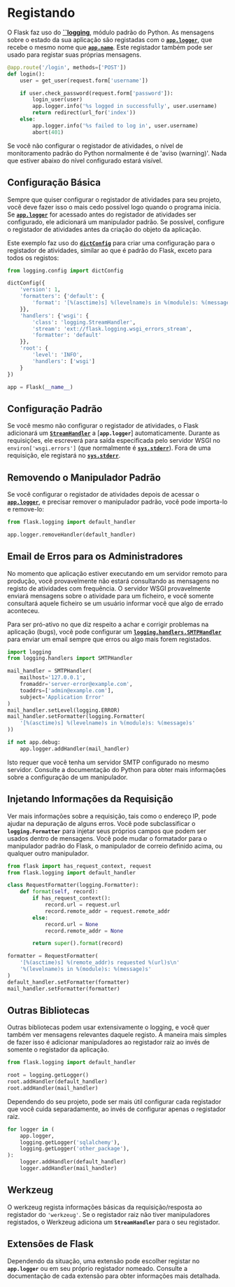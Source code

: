 # Registando


O Flask faz uso do [**``logging**](https://docs.python.org/3/library/logging.html#module-logging), módulo padrão do Python. As mensagens sobre o estado da sua aplicação são registadas com o [**`app.logger`**](), que recebe o mesmo nome que [**`app.name`**](). Este registador também pode ser usado para registar suas próprias mensagens.

```py
@app.route('/login', methods=['POST'])
def login():
    user = get_user(request.form['username'])

    if user.check_password(request.form['password']):
        login_user(user)
        app.logger.info('%s logged in successfully', user.username)
        return redirect(url_for('index'))
    else:
        app.logger.info('%s failed to log in', user.username)
        abort(401)
```

Se você não configurar o registador de atividades, o nível de monitoramento padrão do Python normalmente é de 'aviso (warning)'. Nada que estiver abaixo do nível configurado estará visível.


## Configuração Básica

Sempre que quiser configurar o registador de atividades para seu projeto, você deve fazer isso o mais cedo possível logo quando o programa inicia. Se [**`app.logger`**]() for acessado antes do registador de atividades ser configurado, ele adicionará  um manipulador padrão. Se possível, configure o registador de atividades antes da criação do objeto da aplicação.

Este exemplo faz uso do [**`dictConfig`**](https://docs.python.org/3/library/logging.config.html#logging.config.dictConfig) para criar uma configuração para o registador de atividades, similar ao que é padrão do Flask, exceto para todos os registos:

```py
from logging.config import dictConfig

dictConfig({
    'version': 1,
    'formatters': {'default': {
        'format': '[%(asctime)s] %(levelname)s in %(module)s: %(message)s',
    }},
    'handlers': {'wsgi': {
        'class': 'logging.StreamHandler',
        'stream': 'ext://flask.logging.wsgi_errors_stream',
        'formatter': 'default'
    }},
    'root': {
        'level': 'INFO',
        'handlers': ['wsgi']
    }
})

app = Flask(__name__)
```


## Configuração Padrão

Se você mesmo não configurar o registador de atividades, o Flask adicionará um [**`StreamHandler`**](https://docs.python.org/3/library/logging.handlers.html#logging.StreamHandler) a [**`app.logger`**] automaticamente. Durante as requisições, ele escreverá para saída especificada pelo servidor WSGI no `environ['wsgi.errors']` (que normalmente é [**`sys.stderr`**](https://docs.python.org/3/library/sys.html#sys.stderr)). Fora de uma requisição, ele registará no [**`sys.stderr`**](https://docs.python.org/3/library/sys.html#sys.stderr).


## Removendo o Manipulador Padrão

Se você configurar o registador de atividades depois de acessar o [**`app.logger`**](), e precisar remover o manipulador padrão, você pode importa-lo e remove-lo:

```py
from flask.logging import default_handler

app.logger.removeHandler(default_handler)
```


## Email de Erros para os Administradores

No momento que aplicação estiver executando em um servidor remoto para produção, você provavelmente não estará consultando as mensagens no registo de atividades com frequência. O servidor WSGI provavelmente enviará mensagens sobre o atividade para um ficheiro, e você somente consultará aquele ficheiro se um usuário informar você que algo de errado aconteceu.

Para ser pró-ativo no que diz respeito a achar e corrigir problemas na aplicação (bugs), você pode configurar um [**`logging.handlers.SMTPHandler`**](https://docs.python.org/3/library/logging.handlers.html#logging.handlers.SMTPHandler) para enviar um email sempre que erros ou algo mais forem registados.

```py
import logging
from logging.handlers import SMTPHandler

mail_handler = SMTPHandler(
    mailhost='127.0.0.1',
    fromaddr='server-error@example.com',
    toaddrs=['admin@example.com'],
    subject='Application Error'
)
mail_handler.setLevel(logging.ERROR)
mail_handler.setFormatter(logging.Formatter(
    '[%(asctime)s] %(levelname)s in %(module)s: %(message)s'
))

if not app.debug:
    app.logger.addHandler(mail_handler)
```

Isto requer que você tenha um servidor SMTP configurado no mesmo servidor. Consulte a documentação do Python para obter mais informações sobre a configuração de um manipulador.


## Injetando Informações da Requisição

Ver mais informações sobre a requisição, tais como o endereço IP, pode ajudar na depuração de alguns erros. Você pode subclassificar o **`logging.Formatter`** para injetar seus próprios campos que podem ser usados dentro de mensagens. Você pode mudar o formatador para o manipulador padrão do Flask, o manipulador de correio definido acima, ou qualquer outro manipulador.

```py
from flask import has_request_context, request
from flask.logging import default_handler

class RequestFormatter(logging.Formatter):
    def format(self, record):
        if has_request_context():
            record.url = request.url
            record.remote_addr = request.remote_addr
        else:
            record.url = None
            record.remote_addr = None

        return super().format(record)

formatter = RequestFormatter(
    '[%(asctime)s] %(remote_addr)s requested %(url)s\n'
    '%(levelname)s in %(module)s: %(message)s'
)
default_handler.setFormatter(formatter)
mail_handler.setFormatter(formatter)
```

## Outras Bibliotecas

Outras bibliotecas podem usar extensivamente o logging, e você quer também ver mensagens relevantes daquele registo. A maneira mais simples de fazer isso é adicionar manipuladores ao registador raiz ao invés de somente o registador da aplicação.

```py
from flask.logging import default_handler

root = logging.getLogger()
root.addHandler(default_handler)
root.addHandler(mail_handler)
```

Dependendo do seu projeto, pode ser mais útil configurar cada registador que você cuida separadamente, ao invés de configurar apenas o registador raiz.

```py
for logger in (
    app.logger,
    logging.getLogger('sqlalchemy'),
    logging.getLogger('other_package'),
):
    logger.addHandler(default_handler)
    logger.addHandler(mail_handler)
```


## Werkzeug

O werkzeug regista informações básicas da requisição/resposta ao registador do `'werkzeug'`. Se o registador raiz não tiver manipuladores registados, o Werkzeug adiciona um **`StreamHandler`** para o seu registador.


## Extensões de Flask

Dependendo da situação, uma extensão pode escolher registar no **`app.logger`** ou em seu próprio registador nomeado. Consulte a documentação de cada extensão para obter informações mais detalhada.